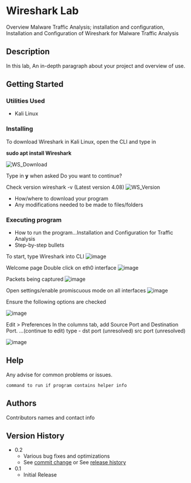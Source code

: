 # Wireshark Lab

Overview
Malware Traffic Analysis; installation and configuration, Installation and Configuration of Wireshark for Malware Traffic Analysis

## Description
In this lab,
An in-depth paragraph about your project and overview of use.

## Getting Started

### Utilities Used

* Kali Linux

### Installing
To download Wireshark in Kali Linux, open the CLI and type in 

**sudo apt install Wireshark**

![WS_Download](https://github.com/T-A-Smith/Wireshark-Lab/assets/143060189/8899afc5-d29c-4982-b3f7-d8a6fb5fe7f2)

Type in **y** when asked Do you want to continue?

Check version wireshark -v (Latest version 4.08)
![WS_Version](https://github.com/T-A-Smith/Wireshark-Practice/assets/143060189/b2c8361d-21ab-41bd-81fa-271718e7ea77)


* How/where to download your program
* Any modifications needed to be made to files/folders

### Executing program

* How to run the program...Installation and Configuration for Traffic Analysis
* Step-by-step bullets

To start, type Wireshark into CLI
![image](https://github.com/T-A-Smith/Wireshark-Lab/assets/143060189/09cf941d-7fa3-4e02-9228-4fcfaddc4dd5)

Welcome page
Double click on eth0 interface
![image](https://github.com/T-A-Smith/Wireshark-Practice/assets/143060189/a8fe51dd-ee57-4762-a7d5-28d10e927fc5)

Packets being captured
![image](https://github.com/T-A-Smith/Wireshark-Practice/assets/143060189/ab9d0fd6-a61b-4951-b4ef-609b666b18cb)

Open settings/enable promiscuous mode on all interfaces
![image](https://github.com/T-A-Smith/Wireshark-Practice/assets/143060189/f342b5e2-4557-4b84-b328-45d5a6636d15)


Ensure the following options are checked

![image](https://github.com/T-A-Smith/Wireshark-Practice/assets/143060189/2733d99e-4690-4abc-9589-6e3ce7a58c33)

Edit > Preferences
In the columns tab, add Source Port and Destination Port. ...(continue to edit) type - dst port (unresolved) src port (unresolved)

![image](https://github.com/T-A-Smith/Wireshark-Practice/assets/143060189/e8e6e597-553b-429c-8aff-47033d1a4936)



## Help

Any advise for common problems or issues.
```
command to run if program contains helper info
```

## Authors

Contributors names and contact info



## Version History

* 0.2
    * Various bug fixes and optimizations
    * See [commit change]() or See [release history]()
* 0.1
    * Initial Release
